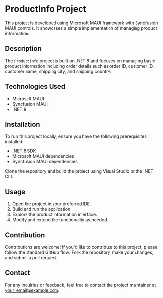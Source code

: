 # ProductInfo Project

This project is developed using Microsoft MAUI framework with Syncfusion MAUI controls. It showcases a simple implementation of managing product information.

## Description

The `ProductInfo` project is built on .NET 8 and focuses on managing basic product information including order details such as order ID, customer ID, customer name, shipping city, and shipping country.

## Technologies Used

- Microsoft MAUI
- Syncfusion MAUI
- .NET 8

## Installation

To run this project locally, ensure you have the following prerequisites installed:
- .NET 8 SDK
- Microsoft MAUI dependencies
- Syncfusion MAUI dependencies

Clone the repository and build the project using Visual Studio or the .NET CLI.

## Usage

1. Open the project in your preferred IDE.
2. Build and run the application.
3. Explore the product information interface.
4. Modify and extend the functionality as needed.

## Contribution

Contributions are welcome! If you'd like to contribute to this project, please follow the standard GitHub flow: Fork the repository, make your changes, and submit a pull request.

## Contact

For any inquiries or feedback, feel free to contact the project maintainer at [your_email@example.com](mailto:your_email@example.com).
